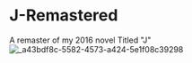 # J-Remastered
A remaster of my 2016 novel Titled "J" 
![_a43bdf8c-5582-4573-a424-5e1f08c39298](https://github.com/Sharaf-Mansour/J-Remastered/assets/55330747/c58e3b31-01f1-4827-b71f-53e1e8e0e073)
